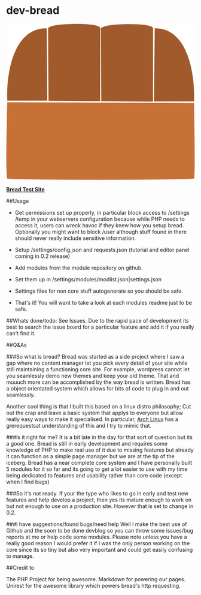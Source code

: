 dev-bread
=====
![Bread Logo](./docs/BreadLogoVersion2.png)

**[Bread Test Site](http://molrams.no-ip.org/bread/devbread/)**

##Usage
* Get permissions set up properly, in particular block access to /settings /temp in your
webservers configuration because while PHP needs to access it, users can wreck havoc
if they knew how you setup bread. Optionally  you might want to block /user although
stuff found in there should never really include sensitive information.

* Setup /settings/config.json and requests.json (tutorial and editor panel coming in 0.2 release)

* Add modules from the module repository on github.

* Set them up in /settings/modules/modlist.json|settings.json

* Settings files for non core stuff autogenerate so you should be safe.

* That's it! You will want to take a look at each modules readme just to be safe.

##Whats done/todo:
See Issues. Due to the rapid pace of development its best to search the issue board for a particular feature
and add it if you really can't find it.

##Q&As

###So what is bread?
Bread was started as a side project where I saw a gap where no content manager let you pick every detail of your site while still maintaining
a functioning core site. For example, wordpress cannot let you seamlessly demo new themes and keep your old theme. That and muuuch more can be
accomplished by the way bread is written. Bread has a object orientated system which allows for bits of code to plug in and out seamlessly.

Another cool thing is that I built this based on a linux distro philosophy; Cut out the crap and leave a basic system that applys to everyone
but allow really easy ways to make it specialised. In particular, [Arch Linux](https://wiki.archlinux.org/index.php/The_Arch_Way) has a grerequestsat
understanding of this and I try to mimic that.


###Is it right for me?
It is a bit late in the day for that sort of question but its a good one. Bread is still in early development and requires some knowledge of PHP
to make real use of it due to missing features but already it can function as a simple page manager but we are at the tip of the iceberg. Bread has
a near complete core system and  I have personally built 5 modules for it so far and its going to get a lot easier to use with my time being dedicated
to features and usability rather than core code (except when I find bugs)


###So it's not ready.
If your the type who likes to go in early and test new features and help develop a project, then yes its mature enough to work on but not enough to
use on a production site. However that is set to change in 0.2.


###I have suggestions/found bugs/need help
Well I make the best use of Github and the soon to be done devblog so you can throw some issues/bug reports at me or help code some modules.
Please note unless you have a really good reason I would prefer it if I was the only person working on the core since its so tiny but also very important
and could get easily confusing to manage.


##Credit to

The PHP Project for being awesome.
Markdown for powering our pages.
Unirest for the awesome library which powers bread's http requesting.

